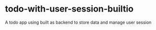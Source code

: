 # todo-with-user-session-builtio
A todo app using built as backend to store data and manage user session

